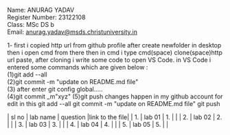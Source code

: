 Name: ANURAG YADAV   
Register Number: 23122108   
Class: MSc DS b   
Email: anurag.yadav@msds.christuniversity.in




  1- first i copied http url from github profile after create newfolder in desktop then  i open cmd from there then in cmd i type cmd(space) clone(space)http url paste,
    after cloning i write some code to open VS Code.
     in VS Code i entered some commands which are given below :   
    (1)git add --all   
    (2)git commit -m "update on README.md file"   
    (3) after enter git config global.....   
    (4)git commit _m"xyz"
    (5)git push
     changes happen in my github account
       for edit in this 
          git add --all
          git commit -m "update on README.md file"
          git push





  |   sl no      | lab name        | question         |link to the file|
  |    1.        |   lab 01        |    1.            |                |
  |    2.        |   lab 02        |    2.            |                |
  |    3.        |   lab 03        |    3.            |                |
  |    4.        |   lab 04        |    4.            |                |
  |    5.        |   lab 05        |    5.            |                |
